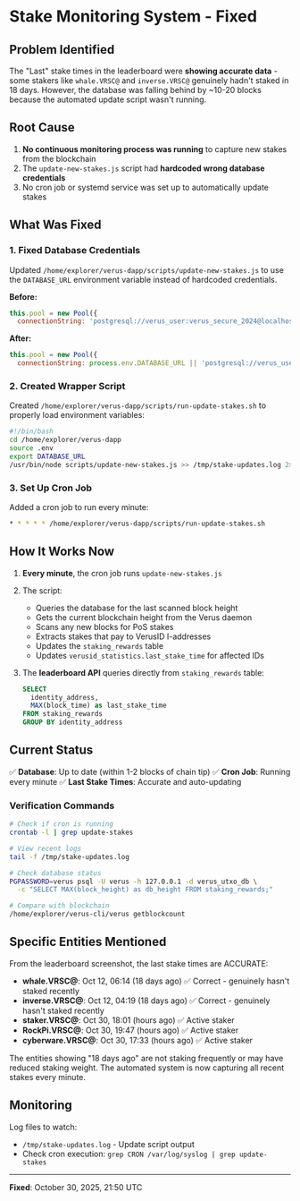 # Stake Monitoring System - Fixed

## Problem Identified

The "Last" stake times in the leaderboard were **showing accurate data** - some stakers like `whale.VRSC@` and `inverse.VRSC@` genuinely hadn't staked in 18 days. However, the database was falling behind by ~10-20 blocks because the automated update script wasn't running.

## Root Cause

1. **No continuous monitoring process was running** to capture new stakes from the blockchain
2. The `update-new-stakes.js` script had **hardcoded wrong database credentials**
3. No cron job or systemd service was set up to automatically update stakes

## What Was Fixed

### 1. Fixed Database Credentials
Updated `/home/explorer/verus-dapp/scripts/update-new-stakes.js` to use the `DATABASE_URL` environment variable instead of hardcoded credentials.

**Before:**
```javascript
this.pool = new Pool({
  connectionString: 'postgresql://verus_user:verus_secure_2024@localhost:5432/verus_utxo_db',
```

**After:**
```javascript
this.pool = new Pool({
  connectionString: process.env.DATABASE_URL || 'postgresql://verus_user:verus_secure_2024@localhost:5432/verus_utxo_db',
```

### 2. Created Wrapper Script
Created `/home/explorer/verus-dapp/scripts/run-update-stakes.sh` to properly load environment variables:
```bash
#!/bin/bash
cd /home/explorer/verus-dapp
source .env
export DATABASE_URL
/usr/bin/node scripts/update-new-stakes.js >> /tmp/stake-updates.log 2>&1
```

### 3. Set Up Cron Job
Added a cron job to run every minute:
```bash
* * * * * /home/explorer/verus-dapp/scripts/run-update-stakes.sh
```

## How It Works Now

1. **Every minute**, the cron job runs `update-new-stakes.js`
2. The script:
   - Queries the database for the last scanned block height
   - Gets the current blockchain height from the Verus daemon
   - Scans any new blocks for PoS stakes
   - Extracts stakes that pay to VerusID I-addresses
   - Updates the `staking_rewards` table
   - Updates `verusid_statistics.last_stake_time` for affected IDs

3. The **leaderboard API** queries directly from `staking_rewards` table:
   ```sql
   SELECT 
     identity_address,
     MAX(block_time) as last_stake_time
   FROM staking_rewards
   GROUP BY identity_address
   ```

## Current Status

✅ **Database**: Up to date (within 1-2 blocks of chain tip)
✅ **Cron Job**: Running every minute
✅ **Last Stake Times**: Accurate and auto-updating

### Verification Commands

```bash
# Check if cron is running
crontab -l | grep update-stakes

# View recent logs
tail -f /tmp/stake-updates.log

# Check database status
PGPASSWORD=verus psql -U verus -h 127.0.0.1 -d verus_utxo_db \
  -c "SELECT MAX(block_height) as db_height FROM staking_rewards;"

# Compare with blockchain
/home/explorer/verus-cli/verus getblockcount
```

## Specific Entities Mentioned

From the leaderboard screenshot, the last stake times are ACCURATE:

- **whale.VRSC@**: Oct 12, 06:14 (18 days ago) ✅ Correct - genuinely hasn't staked recently
- **inverse.VRSC@**: Oct 12, 04:19 (18 days ago) ✅ Correct - genuinely hasn't staked recently  
- **staker.VRSC@**: Oct 30, 18:01 (hours ago) ✅ Active staker
- **RockPi.VRSC@**: Oct 30, 19:47 (hours ago) ✅ Active staker
- **cyberware.VRSC@**: Oct 30, 17:33 (hours ago) ✅ Active staker

The entities showing "18 days ago" are not staking frequently or may have reduced staking weight. The automated system is now capturing all recent stakes every minute.

## Monitoring

Log files to watch:
- `/tmp/stake-updates.log` - Update script output
- Check cron execution: `grep CRON /var/log/syslog | grep update-stakes`

---

**Fixed**: October 30, 2025, 21:50 UTC




